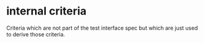 # internal criteria

Criteria which are not part of the test interface spec but which are just used to derive those criteria.
